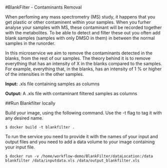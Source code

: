 #BlankFilter - Contaminants Removal

When perfoming any mass spectrometry (MS) study, it happens that you get plastic or other contaminent within your samples. When you furher analyse your samples with MS, these contaminant will be recorded together with the metabolites. To be able to detect and filter these out you often add blank samples (samples with only DMSO in them)  in between the normal samples in the runorder.

In this microservice we aim to remove the contaminants detected in the blanks, from the rest of our samples. The theory behind it is to remove everything that has an intensity of X in the blanks compared to the samples. For example, everything that, in the blanks, has an intensity of 1 % or higher of the intensities in the other samples.

**Input:** .xls file containing samples as columns

**Output:** A .xls file with contaminant filtered samples as columns

##Run Blankfilter locally

Build your image, using the following command. Use the -t flag to tag it with any desired name.

```
$ docker build -t blankfilter .
```
To run the service you need to provide it with the names of your input and output files and you need to add a data volume to your image containing your input file. 

```
$ docker run -v /home/workflow-demo/BlankFilter/dataLocation:/data blankfilter /data/inputdata.xls /data/output_blankfilter.xls
```
